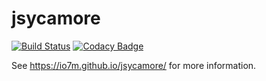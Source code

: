 jsycamore
===

[![Build Status](https://travis-ci.org/io7m/jsycamore.svg?branch=master)](https://travis-ci.org/io7m/jsycamore)
[![Codacy Badge](https://api.codacy.com/project/badge/Grade/b90ebe26bdab481188d8ea6c071d3c97)](https://www.codacy.com/app/github_79/jsycamore?utm_source=github.com&amp;utm_medium=referral&amp;utm_content=io7m/jsycamore&amp;utm_campaign=Badge_Grade)

See https://io7m.github.io/jsycamore/ for more information.
